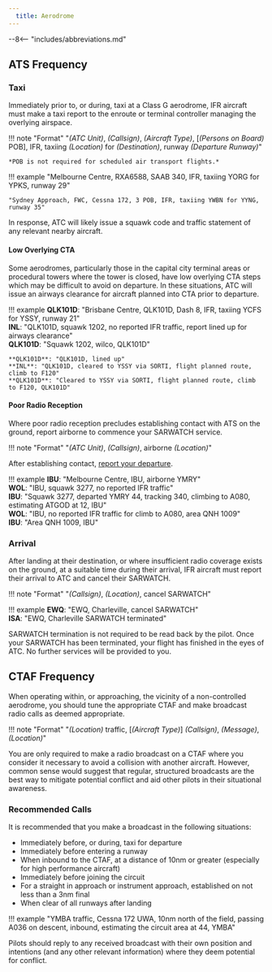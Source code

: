 ```yaml
---
  title: Aerodrome 
---
```


--8<-- "includes/abbreviations.md"

## ATS Frequency
### Taxi
Immediately prior to, or during, taxi at a Class G aerodrome, IFR aircraft must make a taxi report to the enroute or terminal controller managing the overlying airspace.

!!! note "Format"
    "*(ATC Unit)*, *(Callsign)*, *(Aircraft Type)*, [*(Persons on Board)* POB], IFR, taxiing *(Location)* for *(Destination)*, runway *(Departure Runway)*"

    *POB is not required for scheduled air transport flights.*

!!! example
    "Melbourne Centre, RXA6588, SAAB 340, IFR, taxiing YORG for YPKS, runway 29"

    "Sydney Approach, FWC, Cessna 172, 3 POB, IFR, taxiing YWBN for YYNG, runway 35"

In response, ATC will likely issue a squawk code and traffic statement of any relevant nearby aircraft.

#### Low Overlying CTA
Some aerodromes, particularly those in the capital city terminal areas or procedural towers where the tower is closed, have low overlying CTA steps which may be difficult to avoid on departure. In these situations, ATC will issue an airways clearance for aircraft planned into CTA prior to departure.

!!! example
    **QLK101D**: "Brisbane Centre, QLK101D, Dash 8, IFR, taxiing YCFS for YSSY, runway 21"  
    **INL**: "QLK101D, squawk 1202, no reported IFR traffic, report lined up for airways clearance"  
    **QLK101D**: "Squawk 1202, wilco, QLK101D"  

    **QLK101D**: "QLK101D, lined up"  
    **INL**: "QLK101D, cleared to YSSY via SORTI, flight planned route, climb to F120"  
    **QLK101D**: "Cleared to YSSY via SORTI, flight planned route, climb to F120, QLK101D"

#### Poor Radio Reception
Where poor radio reception precludes establishing contact with ATS on the ground, report airborne to commence your SARWATCH service.

!!! note "Format"
    "*(ATC Unit)*, *(Callsign)*, airborne *(Location)*"

After establishing contact, [report your departure](enroute.md#departure).

!!! example
    **IBU**: "Melbourne Centre, IBU, airborne YMRY"  
    **WOL**: "IBU, squawk 3277, no reported IFR traffic"  
    **IBU**: "Squawk 3277, departed YMRY 44, tracking 340, climbing to A080, estimating ATGOD at 12, IBU"  
    **WOL**: "IBU, no reported IFR traffic for climb to A080, area QNH 1009"  
    **IBU**: "Area QNH 1009, IBU"

### Arrival
After landing at their destination, or where insufficient radio coverage exists on the ground, at a suitable time during their arrival, IFR aircraft must report their arrival to ATC and cancel their SARWATCH.

!!! note "Format"
    "*(Callsign)*, *(Location)*, cancel SARWATCH"

!!! example
    **EWQ**: "EWQ, Charleville, cancel SARWATCH"  
    **ISA**: "EWQ, Charleville SARWATCH terminated"

SARWATCH termination is not required to be read back by the pilot. Once your SARWATCH has been terminated, your flight has finished in the eyes of ATC. No further services will be provided to you.

## CTAF Frequency
When operating within, or approaching, the vicinity of a non-controlled aerodrome, you should tune the appropriate CTAF and make broadcast radio calls as deemed appropriate.

!!! note "Format"
    "*(Location)* traffic, [*(Aircraft Type)*] *(Callsign)*, *(Message)*, *(Location)*"

You are only required to make a radio broadcast on a CTAF where you consider it necessary to avoid a collision with another aircraft. However, common sense would suggest that regular, structured broadcasts are the best way to mitigate potential conflict and aid other pilots in their situational awareness.

### Recommended Calls
It is recommended that you make a broadcast in the following situations:

- Immediately before, or during, taxi for departure
- Immediately before entering a runway
- When inbound to the CTAF, at a distance of 10nm or greater (especially for high performance aircraft)
- Immediately before joining the circuit
- For a straight in approach or instrument approach, established on not less than a 3nm final
- When clear of all runways after landing

!!! example
    "YMBA traffic, Cessna 172 UWA, 10nm north of the field, passing A036 on descent, inbound, estimating the circuit area at 44, YMBA"

Pilots should reply to any received broadcast with their own position and intentions (and any other relevant information) where they deem potential for conflict.
